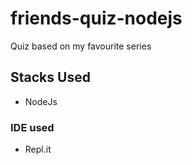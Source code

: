 # friends-quiz-nodejs
Quiz based on my favourite series

## Stacks Used
- NodeJs

### IDE used
- Repl.it